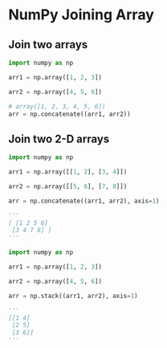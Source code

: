 # NumPy Joining Array

## Join two arrays

```py
import numpy as np

arr1 = np.array([1, 2, 3])

arr2 = np.array([4, 5, 6])

# array([1, 2, 3, 4, 5, 6])
arr = np.concatenate((arr1, arr2))
```

## Join two 2-D arrays

```py
import numpy as np

arr1 = np.array([[1, 2], [3, 4]])

arr2 = np.array([[5, 6], [7, 8]])

arr = np.concatenate((arr1, arr2), axis=1)

'''
[ [1 2 5 6]
 [3 4 7 8] ]
'''
```

```py
import numpy as np

arr1 = np.array([1, 2, 3])

arr2 = np.array([4, 5, 6])

arr = np.stack((arr1, arr2), axis=1)

'''
[[1 4]
 [2 5]
 [3 6]]
'''
```